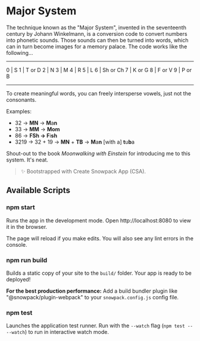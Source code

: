 # Major System

The technique known as the "Major System", invented in the seventeenth century by Johann Winkelmann, is a conversion code to convert numbers into phonetic sounds. Those sounds can then be turned into words, which can in turn become images for a memory palace. The code works like the following...

____
0 | S
1 | T or D
2 | N
3 | M
4 | R
5 | L
6 | Sh or Ch
7 | K or G
8 | F or V
9 | P or B
____

To create meaningful words, you can freely intersperse vowels, just not the consonants.

Examples:

- 32 → **MN** → **M**a**n**
- 33 → **MM** → **Mom**
- 86 → **FSh → F**i**sh**
- 3219 → 32 + 19 → **MN** + **TB** → **M**a**n** [with a] **t**u**b**a

Shout-out to the book *Moonwalking with Einstein* for introducing me to this system. It's neat.

> ✨ Bootstrapped with Create Snowpack App (CSA).

## Available Scripts

### npm start

Runs the app in the development mode.
Open http://localhost:8080 to view it in the browser.

The page will reload if you make edits.
You will also see any lint errors in the console.

### npm run build

Builds a static copy of your site to the `build/` folder.
Your app is ready to be deployed!

**For the best production performance:** Add a build bundler plugin like "@snowpack/plugin-webpack" to your `snowpack.config.js` config file.

### npm test

Launches the application test runner.
Run with the `--watch` flag (`npm test -- --watch`) to run in interactive watch mode.
